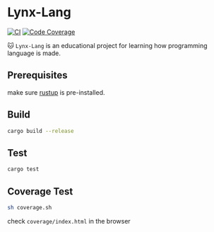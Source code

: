 # Lynx-Lang

[![CI](https://github.com/linc2046/lynx-lang/actions/workflows/ci.yml/badge.svg?branch=main)](https://github.com/linc2046/lynx-lang/actions/workflows/ci.yml)
[![Code Coverage](https://github.com/linc2046/lynx-lang/actions/workflows/coverage.yml/badge.svg?branch=main)](https://github.com/linc2046/lynx-lang/actions/workflows/coverage.yml)

:cat: `Lynx-Lang` is an educational project for learning how programming language is made.

## Prerequisites

make sure [rustup](https://rustup.rs/) is pre-installed.

## Build

```sh
cargo build --release
```

## Test

```sh
cargo test
```

## Coverage Test

```sh
sh coverage.sh
```

check `coverage/index.html` in the browser